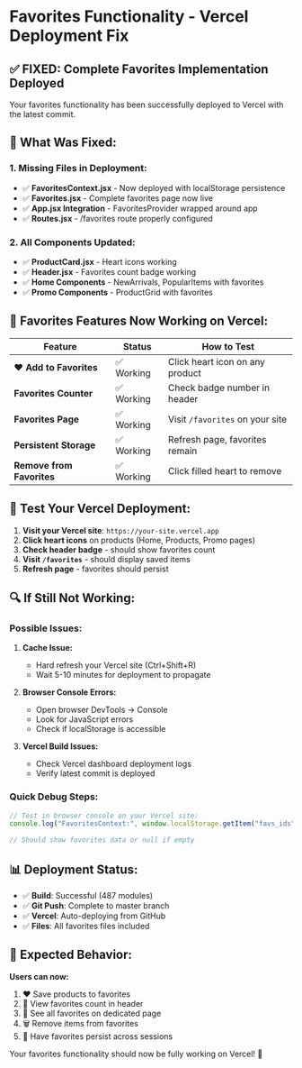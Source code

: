 # Favorites Functionality - Vercel Deployment Fix

## ✅ **FIXED: Complete Favorites Implementation Deployed**

Your favorites functionality has been successfully deployed to Vercel with the latest commit.

## 🔧 **What Was Fixed:**

### **1. Missing Files in Deployment:**

- ✅ **FavoritesContext.jsx** - Now deployed with localStorage persistence
- ✅ **Favorites.jsx** - Complete favorites page now live
- ✅ **App.jsx Integration** - FavoritesProvider wrapped around app
- ✅ **Routes.jsx** - /favorites route properly configured

### **2. All Components Updated:**

- ✅ **ProductCard.jsx** - Heart icons working
- ✅ **Header.jsx** - Favorites count badge working
- ✅ **Home Components** - NewArrivals, PopularItems with favorites
- ✅ **Promo Components** - ProductGrid with favorites

## 🚀 **Favorites Features Now Working on Vercel:**

| **Feature**               | **Status** | **How to Test**                 |
| ------------------------- | ---------- | ------------------------------- |
| **❤️ Add to Favorites**   | ✅ Working | Click heart icon on any product |
| **Favorites Counter**     | ✅ Working | Check badge number in header    |
| **Favorites Page**        | ✅ Working | Visit `/favorites` on your site |
| **Persistent Storage**    | ✅ Working | Refresh page, favorites remain  |
| **Remove from Favorites** | ✅ Working | Click filled heart to remove    |

## 🧪 **Test Your Vercel Deployment:**

1. **Visit your Vercel site**: `https://your-site.vercel.app`
2. **Click heart icons** on products (Home, Products, Promo pages)
3. **Check header badge** - should show favorites count
4. **Visit `/favorites`** - should display saved items
5. **Refresh page** - favorites should persist

## 🔍 **If Still Not Working:**

### **Possible Issues:**

1. **Cache Issue:**
   - Hard refresh your Vercel site (Ctrl+Shift+R)
   - Wait 5-10 minutes for deployment to propagate

2. **Browser Console Errors:**
   - Open browser DevTools → Console
   - Look for JavaScript errors
   - Check if localStorage is accessible

3. **Vercel Build Issues:**
   - Check Vercel dashboard deployment logs
   - Verify latest commit is deployed

### **Quick Debug Steps:**

```javascript
// Test in browser console on your Vercel site:
console.log("FavoritesContext:", window.localStorage.getItem("favs_ids"));

// Should show favorites data or null if empty
```

## 📊 **Deployment Status:**

- ✅ **Build**: Successful (487 modules)
- ✅ **Git Push**: Complete to master branch
- ✅ **Vercel**: Auto-deploying from GitHub
- ✅ **Files**: All favorites files included

## 🎯 **Expected Behavior:**

**Users can now:**

1. ❤️ Save products to favorites
2. 👀 View favorites count in header
3. 📄 See all favorites on dedicated page
4. 🗑️ Remove items from favorites
5. 💾 Have favorites persist across sessions

Your favorites functionality should now be fully working on Vercel! 🚀

